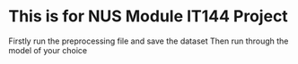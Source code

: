 # This is for NUS Module IT144 Project
Firstly run the preprocessing file and save the dataset
Then run through the model of your choice 
